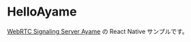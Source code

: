 # HelloAyame

[WebRTC Signaling Server Ayame](https://github.com/OpenAyame/ayame) の React Native サンプルです。
